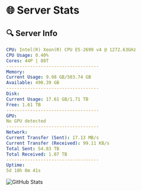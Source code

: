 # 🌐 Server Stats
## 🔍 Server Info
```yaml
CPU: Intel(R) Xeon(R) CPU E5-2699 v4 @ 1272.63GHz
CPU Usage: 0.40%
Cores: 44P | 88T
-----------------------------------
Memory:
Current Usage: 9.98 GB/503.74 GB
Available: 490.39 GB
-----------------------------------
Disk:
Current Usage: 17.61 GB/1.71 TB
Free: 1.61 TB
-----------------------------------
GPU:
No GPU detected
-----------------------------------
Network:
Current Transfer (Sent): 17.13 MB/s
Current Transfer (Received): 99.11 KB/s
Total Sent: 54.83 TB
Total Received: 1.07 TB
-----------------------------------
Uptime:
5d 10h 0m 41s
```
![GitHub Stats](https://img.shields.io/badge/Updated-2025-02-13_08:43:59-blue)